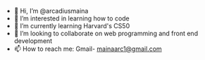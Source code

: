 - 👋 Hi, I’m @arcadiusmaina
- 👀 I’m interested in learning how to code
- 🌱 I’m currently learning Harvard's CS50
- 💞️ I’m looking to collaborate on web programming and front end development
- 📫 How to reach me: Gmail- mainaarc1@gmail.com 

<!---
arcadiusmaina/arcadiusmaina is a ✨ special ✨ repository because its `README.md` (this file) appears on your GitHub profile.
You can click the Preview link to take a look at your changes.
--->
